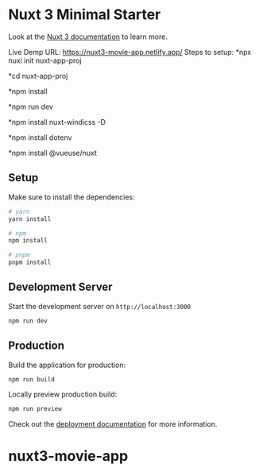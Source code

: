 # Nuxt 3 Minimal Starter

Look at the [Nuxt 3 documentation](https://nuxt.com/docs/getting-started/introduction) to learn more.

Live Demp URL: https://nuxt3-movie-app.netlify.app/
Steps to setup:
*npx nuxi init nuxt-app-proj

*cd nuxt-app-proj

*npm install

*npm run dev

*npm install nuxt-windicss -D

*npm install dotenv 

*npm install @vueuse/nuxt


## Setup

Make sure to install the dependencies:

```bash
# yarn
yarn install

# npm
npm install

# pnpm
pnpm install
```

## Development Server

Start the development server on `http://localhost:3000`

```bash
npm run dev
```

## Production

Build the application for production:

```bash
npm run build
```

Locally preview production build:

```bash
npm run preview
```

Check out the [deployment documentation](https://nuxt.com/docs/getting-started/deployment) for more information.
# nuxt3-movie-app
